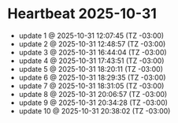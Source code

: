 # Heartbeat 2025-10-31
- update 1 @ 2025-10-31 12:07:45 (TZ -03:00)
- update 2 @ 2025-10-31 12:48:57 (TZ -03:00)
- update 3 @ 2025-10-31 16:44:04 (TZ -03:00)
- update 4 @ 2025-10-31 17:43:51 (TZ -03:00)
- update 5 @ 2025-10-31 18:20:11 (TZ -03:00)
- update 6 @ 2025-10-31 18:29:35 (TZ -03:00)
- update 7 @ 2025-10-31 18:31:05 (TZ -03:00)
- update 8 @ 2025-10-31 20:06:57 (TZ -03:00)
- update 9 @ 2025-10-31 20:34:28 (TZ -03:00)
- update 10 @ 2025-10-31 20:38:02 (TZ -03:00)
